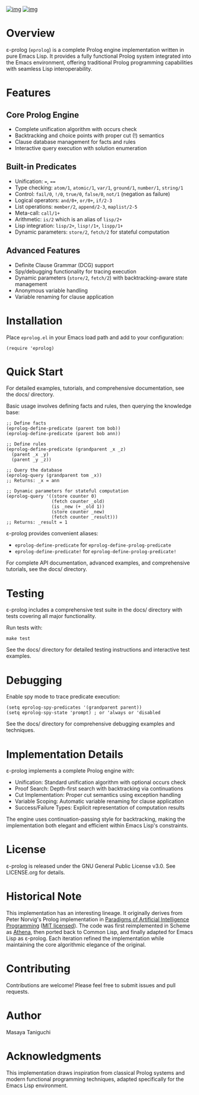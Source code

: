 [![img](https://melpa.org/packages/eprolog-badge.svg)](https://melpa.org/#/eprolog)
[![img](https://deepwiki.com/badge.svg)](https://deepwiki.com/tani/eprolog)

# Overview

ε-prolog (`eprolog`) is a complete Prolog engine implementation written in pure Emacs Lisp. It provides a fully functional Prolog system integrated into the Emacs environment, offering traditional Prolog programming capabilities with seamless Lisp interoperability.

# Features

## Core Prolog Engine

-   Complete unification algorithm with occurs check
-   Backtracking and choice points with proper cut (!) semantics
-   Clause database management for facts and rules
-   Interactive query execution with solution enumeration

## Built-in Predicates

-   Unification: `=`, `==`
-   Type checking: `atom/1`, `atomic/1`, `var/1`, `ground/1`, `number/1`, `string/1`
-   Control: `fail/0`, `!/0`, `true/0`, `false/0`, `not/1` (negation as failure)
-   Logical operators: `and/0+`, `or/0+`, `if/2-3`
-   List operations: `member/2`, `append/2-3`, `maplist/2-5`
-   Meta-call: `call/1+`
-   Arithmetic: `is/2` which is an alias of `lisp/2+`
-   Lisp integration: `lisp/2+`, `lisp!/1+`, `lispp/1+`
-   Dynamic parameters: `store/2`, `fetch/2` for stateful computation

## Advanced Features

-   Definite Clause Grammar (DCG) support
-   Spy/debugging functionality for tracing execution
-   Dynamic parameters (`store/2`, `fetch/2`) with backtracking-aware state management
-   Anonymous variable handling
-   Variable renaming for clause application

# Installation

Place `eprolog.el` in your Emacs load path and add to your configuration:

```
(require 'eprolog)
```

# Quick Start

For detailed examples, tutorials, and comprehensive documentation, see the docs/ directory.

Basic usage involves defining facts and rules, then querying the knowledge base:

```
;; Define facts
(eprolog-define-predicate (parent tom bob))
(eprolog-define-predicate (parent bob ann))

;; Define rules  
(eprolog-define-predicate (grandparent _x _z)
  (parent _x _y)
  (parent _y _z))

;; Query the database
(eprolog-query (grandparent tom _x))
;; Returns: _x = ann

;; Dynamic parameters for stateful computation
(eprolog-query '((store counter 0)
                 (fetch counter _old)
                 (is _new (+ _old 1))
                 (store counter _new)
                 (fetch counter _result)))
;; Returns: _result = 1
```

ε-prolog provides convenient aliases:

-   `eprolog-define-predicate` for `eprolog-define-prolog-predicate`
-   `eprolog-define-predicate!` for `eprolog-define-prolog-predicate!`

For complete API documentation, advanced examples, and comprehensive tutorials, see the docs/ directory.

# Testing

ε-prolog includes a comprehensive test suite in the docs/ directory with tests covering all major functionality.

Run tests with:

```
make test
```

See the docs/ directory for detailed testing instructions and interactive test examples.

# Debugging

Enable spy mode to trace predicate execution:

```
(setq eprolog-spy-predicates '(grandparent parent))
(setq eprolog-spy-state 'prompt) ; or 'always or 'disabled
```

See the docs/ directory for comprehensive debugging examples and techniques.

# Implementation Details

ε-prolog implements a complete Prolog engine with:

-   Unification: Standard unification algorithm with optional occurs check
-   Proof Search: Depth-first search with backtracking via continuations
-   Cut Implementation: Proper cut semantics using exception handling
-   Variable Scoping: Automatic variable renaming for clause application
-   Success/Failure Types: Explicit representation of computation results

The engine uses continuation-passing style for backtracking, making the implementation both elegant and efficient within Emacs Lisp's constraints.

# License

ε-prolog is released under the GNU General Public License v3.0. See LICENSE.org for details.

# Historical Note

This implementation has an interesting lineage.
It originally derives from Peter Norvig's Prolog implementation in [Paradigms of Artificial Intelligence Programming](https://github.com/norvig/paip-lisp) ([MIT licensed](https://github.com/norvig/paip-lisp/blob/9cea73837e439d331fe78d7b585e994c7113aac2/LICENSE)).
The code was first reimplemented in Scheme as [Athena](https://github.com/tani/athena), then ported back to Common Lisp,
and finally adapted for Emacs Lisp as ε-prolog.
Each iteration refined the implementation while maintaining the core algorithmic elegance of the original.

# Contributing

Contributions are welcome! Please feel free to submit issues and pull requests.

# Author

Masaya Taniguchi

# Acknowledgments

This implementation draws inspiration from classical Prolog systems and modern functional programming techniques, adapted specifically for the Emacs Lisp environment.


